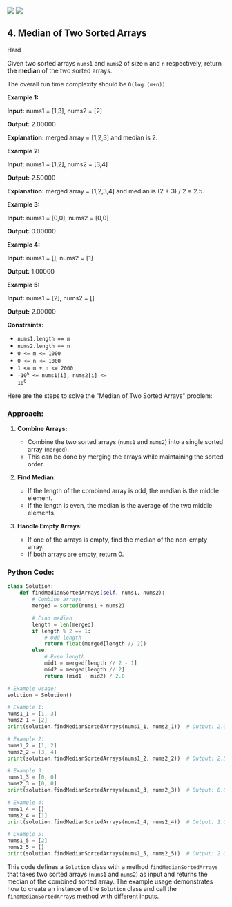 [![](https://img.shields.io/github/stars/LeetCode-Top-Interview-150/LeetCode-Top-Interview-150?label=Stars&style=flat-square)](https://github.com/LeetCode-Top-Interview-150/LeetCode-Top-Interview-150)
[![](https://img.shields.io/github/forks/LeetCode-Top-Interview-150/LeetCode-Top-Interview-150?label=Fork%20me%20on%20GitHub%20&style=flat-square)](https://github.com/LeetCode-Top-Interview-150/LeetCode-Top-Interview-150/fork)

## 4\. Median of Two Sorted Arrays

Hard

Given two sorted arrays `nums1` and `nums2` of size `m` and `n` respectively, return **the median** of the two sorted arrays.

The overall run time complexity should be `O(log (m+n))`.

**Example 1:**

**Input:** nums1 = [1,3], nums2 = [2]

**Output:** 2.00000

**Explanation:** merged array = [1,2,3] and median is 2. 

**Example 2:**

**Input:** nums1 = [1,2], nums2 = [3,4]

**Output:** 2.50000

**Explanation:** merged array = [1,2,3,4] and median is (2 + 3) / 2 = 2.5. 

**Example 3:**

**Input:** nums1 = [0,0], nums2 = [0,0]

**Output:** 0.00000 

**Example 4:**

**Input:** nums1 = [], nums2 = [1]

**Output:** 1.00000 

**Example 5:**

**Input:** nums1 = [2], nums2 = []

**Output:** 2.00000 

**Constraints:**

*   `nums1.length == m`
*   `nums2.length == n`
*   `0 <= m <= 1000`
*   `0 <= n <= 1000`
*   `1 <= m + n <= 2000`
*   <code>-10<sup>6</sup> <= nums1[i], nums2[i] <= 10<sup>6</sup></code>

Here are the steps to solve the "Median of Two Sorted Arrays" problem:

### Approach:

1. **Combine Arrays:**
   - Combine the two sorted arrays (`nums1` and `nums2`) into a single sorted array (`merged`).
   - This can be done by merging the arrays while maintaining the sorted order.

2. **Find Median:**
   - If the length of the combined array is odd, the median is the middle element.
   - If the length is even, the median is the average of the two middle elements.

3. **Handle Empty Arrays:**
   - If one of the arrays is empty, find the median of the non-empty array.
   - If both arrays are empty, return 0.

### Python Code:

```python
class Solution:
    def findMedianSortedArrays(self, nums1, nums2):
        # Combine arrays
        merged = sorted(nums1 + nums2)

        # Find median
        length = len(merged)
        if length % 2 == 1:
            # Odd length
            return float(merged[length // 2])
        else:
            # Even length
            mid1 = merged[length // 2 - 1]
            mid2 = merged[length // 2]
            return (mid1 + mid2) / 2.0

# Example Usage:
solution = Solution()

# Example 1:
nums1_1 = [1, 3]
nums2_1 = [2]
print(solution.findMedianSortedArrays(nums1_1, nums2_1))  # Output: 2.00000

# Example 2:
nums1_2 = [1, 2]
nums2_2 = [3, 4]
print(solution.findMedianSortedArrays(nums1_2, nums2_2))  # Output: 2.50000

# Example 3:
nums1_3 = [0, 0]
nums2_3 = [0, 0]
print(solution.findMedianSortedArrays(nums1_3, nums2_3))  # Output: 0.00000

# Example 4:
nums1_4 = []
nums2_4 = [1]
print(solution.findMedianSortedArrays(nums1_4, nums2_4))  # Output: 1.00000

# Example 5:
nums1_5 = [2]
nums2_5 = []
print(solution.findMedianSortedArrays(nums1_5, nums2_5))  # Output: 2.00000
```

This code defines a `Solution` class with a method `findMedianSortedArrays` that takes two sorted arrays (`nums1` and `nums2`) as input and returns the median of the combined sorted array. The example usage demonstrates how to create an instance of the `Solution` class and call the `findMedianSortedArrays` method with different inputs.
